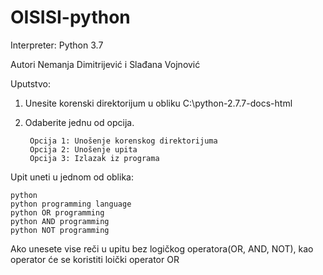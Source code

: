 # OISISI-python

Interpreter: Python 3.7

Autori Nemanja Dimitrijević i Slađana Vojnović

Uputstvo:
1. Unesite korenski direktorijum u obliku C:\python-2.7.7-docs-html
2. Odaberite jednu od opcija.

        Opcija 1: Unošenje korenskog direktorijuma
        Opcija 2: Unošenje upita
        Opcija 3: Izlazak iz programa
        
Upit uneti u jednom od oblika:

    python
    python programming language
    python OR programming
    python AND programming
    python NOT programming
    
Ako unesete vise reči u upitu bez logičkog operatora(OR, AND, NOT), kao operator će se koristiti loički operator OR